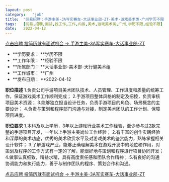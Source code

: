```yaml
---
layout:	post
category:	"job"
title:	"网易招聘：手游主美-3A写实赛车-大话事业部-ZT-美术-游戏美术类-广州学历不限经验不限"
tags:	[网易,招聘,面试,找工作,工作,内推,美术,游戏美术类,广州,学历不限,经验不限]
date:	2022-04-12
---
```


[点击应聘 投简历就有面试机会 -> 手游主美-3A写实赛车-大话事业部-ZT](http://mobile.bole.netease.com/bole/boleDetail?id=39528&employeeId=346f03c3cda5f04c&key=all)



- **学历要求： **学历不限
- **工作年限： **经验不限
- **所属部门： **大话事业部-美术部-天行健美术组
- **工作城市： **广州
- **发布日期： **2022-04-12



**职位描述**
1.负责公司手游项目美术团队技术、人员管理、工作进度和质量的统筹工作，保证游戏美术工作顺利完成；
2.手游项目整体风格的制定及把控，负责审核项目美术资源；
3.能够独立担当设计任务，负责手游项目的角色、场景概念的主要设计；
4.负责与策划和程序部门沟通与对接，制定美术团队的工作计划、保障项目进度。



**职位要求**
1.本科及以上学历，3年以上游戏行业美术工作经验，至少参与过2款完整的手游项目开发，一年以上手游主美岗位工作经验；
2.有丰富的创作实践经验和深厚的美术功底，优秀的美术欣赏水平及对游戏美术的鉴赏能力，熟练掌握相关设计软件；
3.了解游戏产业，能够正确理解美术在游戏开发中的地位和作用，对策划及程序的工作方式有一定的了解，能很好地与策划和程序进行项目协同开发；
4.做事认真细致，精益求精，具有高度责任感和团队合作精神；
5.有良好的沟通协调能力和执行能力，善于与制作团队的程序、策划合作和沟通。



[点击应聘 投简历就有面试机会 -> 手游主美-3A写实赛车-大话事业部-ZT](http://mobile.bole.netease.com/bole/boleDetail?id=39528&employeeId=346f03c3cda5f04c&key=all)